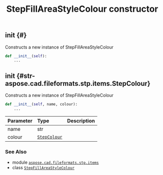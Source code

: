 ﻿---
title: StepFillAreaStyleColour constructor
second_title: Aspose.CAD for Python via .NET API References
description: 
type: docs
weight: 10
url: /python-net/aspose.cad.fileformats.stp.items/stepfillareastylecolour/__init__/
is_root: false
---

## __init__ {#}

Constructs a new instance of StepFillAreaStyleColour



```python
def __init__(self):
    ...
```




## __init__ {#str-aspose.cad.fileformats.stp.items.StepColour}

Constructs a new instance of StepFillAreaStyleColour



```python
def __init__(self, name, colour):
    ...
```


| Parameter | Type | Description |
| :- | :- | :- |
| name | str |  |
| colour | [`StepColour`](/cad/python-net/aspose.cad.fileformats.stp.items/stepcolour) |  |



### See Also
* module [`aspose.cad.fileformats.stp.items`](../../)
* class [`StepFillAreaStyleColour`](/cad/python-net/aspose.cad.fileformats.stp.items/stepfillareastylecolour)
